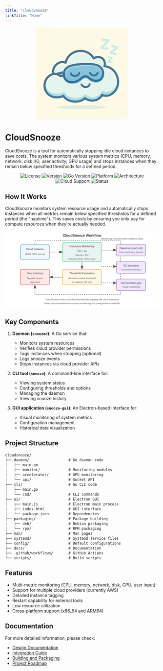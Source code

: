 ```yaml
---
title: "CloudSnooze"
linkTitle: "Home"
---
```


<!--
Copyright 2025 Scott Friedman and CloudSnooze Contributors
SPDX-License-Identifier: Apache-2.0
-->


<p align="center">
  <img src="/images/cloudsnooze_logo.png" alt="CloudSnooze Logo" width="300"/>
</p>

# CloudSnooze

CloudSnooze is a tool for automatically stopping idle cloud instances to save costs. The system monitors various system metrics (CPU, memory, network, disk I/O, user activity, GPU usage) and stops instances when they remain below specified thresholds for a defined period.

<p align="center">
  <a href="https://github.com/scttfrdmn/cloudsnooze/blob/main/LICENSE"><img src="https://img.shields.io/badge/license-Apache--2.0-blue" alt="License"></a>
  <a href="https://github.com/scttfrdmn/cloudsnooze/releases"><img src="https://img.shields.io/badge/version-v0.1.0--alpha-orange" alt="Version"></a>
  <a href="https://go.dev/dl/"><img src="https://img.shields.io/badge/Go-1.21+-00ADD8?logo=go" alt="Go Version"></a>
  <img src="https://img.shields.io/badge/platform-Linux%20%7C%20macOS-lightgrey" alt="Platform">
  <img src="https://img.shields.io/badge/architecture-x86__64%20%7C%20ARM64-green" alt="Architecture">
  <img src="https://img.shields.io/badge/cloud-AWS%20%7C%20GCP%20%7C%20Azure-4285F4" alt="Cloud Support">
  <img src="https://img.shields.io/badge/status-alpha-red" alt="Status">
</p>

## How It Works

CloudSnooze monitors system resource usage and automatically stops instances when all metrics remain below specified thresholds for a defined period (the "naptime"). This saves costs by ensuring you only pay for compute resources when they're actually needed.

<p align="center">
  <img src="/images/cloudsnooze-workflow.svg" alt="CloudSnooze Workflow" width="700"/>
</p>

## Key Components

1. **Daemon (`snoozed`)**: A Go service that:
   - Monitors system resources
   - Verifies cloud provider permissions
   - Tags instances when stopping (optional)
   - Logs snooze events
   - Stops instances via cloud provider APIs

2. **CLI tool (`snooze`)**: A command-line interface for:
   - Viewing system status
   - Configuring thresholds and options
   - Managing the daemon
   - Viewing snooze history

3. **GUI application (`snooze-gui`)**: An Electron-based interface for:
   - Visual monitoring of system metrics
   - Configuration management
   - Historical data visualization

## Project Structure

```
cloudsnooze/
├── daemon/                  # Go daemon code
│   ├── main.go
│   ├── monitor/             # Monitoring modules
│   ├── accelerator/         # GPU monitoring
│   └── api/                 # Socket API
├── cli/                     # Go CLI code
│   ├── main.go
│   └── cmd/                 # CLI commands
├── ui/                      # Electron GUI
│   ├── main.js              # Electron main process
│   ├── index.html           # GUI interface
│   └── package.json         # Dependencies
├── packaging/               # Package building
│   ├── deb/                 # Debian packaging
│   └── rpm/                 # RPM packaging
├── man/                     # Man pages
├── systemd/                 # Systemd service files
├── config/                  # Default configurations
├── docs/                    # Documentation
├── .github/workflows/       # GitHub Actions
└── scripts/                 # Build scripts
```

## Features

- Multi-metric monitoring (CPU, memory, network, disk, GPU, user input)
- Support for multiple cloud providers (currently AWS)
- Detailed instance tagging
- Restart capability for external tools
- Low resource utilization
- Cross-platform support (x86_64 and ARM64)

## Documentation

For more detailed information, please check:

- [Design Documentation](/docs/design/)
- [Integration Guide](/docs/integration/)
- [Building and Packaging](/docs/building/)
- [Project Roadmap](/docs/roadmap)